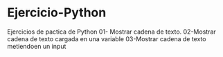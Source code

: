 # Ejercicio-Python
Ejercicios de pactica de Python
01- Mostrar cadena de texto.
02-Mostrar cadena de texto cargada en una variable
03-Mostrar cadena de texto metiendoen un input
